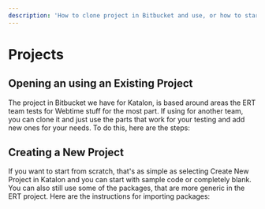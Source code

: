 ```yaml
---
description: 'How to clone project in Bitbucket and use, or how to start your own project.'
---
```


# Projects

## Opening an using an Existing Project

The project in Bitbucket we have for Katalon, is based around areas the ERT team tests for Webtime stuff for the most part. If using for another team, you can clone it and just use the parts that work for your testing and add new ones for your needs. To do this, here are the steps:

## Creating a New Project

If you want to start from scratch, that's as simple as selecting Create New Project in Katalon and you can start with sample code or completely blank. You can also still use some of the packages, that are more generic in the ERT project.  Here are the instructions for importing packages:

